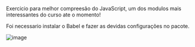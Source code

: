 Exercicio para melhor compreesão do JavaScript, um dos modulos mais interessantes do curso ate o momento!

Foi necessario instalar o Babel e fazer as devidas configurações no pacote.


![image](https://github.com/user-attachments/assets/3f402b19-c5ed-44c4-9c33-59ed19f30cd6)
